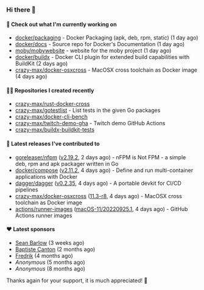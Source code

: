 ### Hi there 👋

#### 👷 Check out what I'm currently working on

- [docker/packaging](https://github.com/docker/packaging) - Docker Packaging (apk, deb, rpm, static) (1 day ago)
- [docker/docs](https://github.com/docker/docs) - Source repo for Docker&#39;s Documentation (1 day ago)
- [moby/mobywebsite](https://github.com/moby/mobywebsite) - website for the moby project (1 day ago)
- [docker/buildx](https://github.com/docker/buildx) - Docker CLI plugin for extended build capabilities with BuildKit (2 days ago)
- [crazy-max/docker-osxcross](https://github.com/crazy-max/docker-osxcross) - MacOSX cross toolchain as Docker image (4 days ago)

#### 👨‍💻 Repositories I created recently

- [crazy-max/rust-docker-cross](https://github.com/crazy-max/rust-docker-cross)
- [crazy-max/gotestlist](https://github.com/crazy-max/gotestlist) - List tests in the given Go packages
- [crazy-max/docker-cli-bench](https://github.com/crazy-max/docker-cli-bench)
- [crazy-max/twitch-demo-gha](https://github.com/crazy-max/twitch-demo-gha) - Twitch demo GitHub Actions
- [crazy-max/buildx-buildkit-tests](https://github.com/crazy-max/buildx-buildkit-tests)

#### 🚀 Latest releases I've contributed to

- [goreleaser/nfpm](https://github.com/goreleaser/nfpm) ([v2.19.2](https://github.com/goreleaser/nfpm/releases/tag/v2.19.2), 2 days ago) - nFPM is Not FPM - a simple deb, rpm and apk packager written in Go
- [docker/compose](https://github.com/docker/compose) ([v2.11.2](https://github.com/docker/compose/releases/tag/v2.11.2), 4 days ago) - Define and run multi-container applications with Docker
- [dagger/dagger](https://github.com/dagger/dagger) ([v0.2.35](https://github.com/dagger/dagger/releases/tag/v0.2.35), 4 days ago) - A portable devkit for CI/CD pipelines
- [crazy-max/docker-osxcross](https://github.com/crazy-max/docker-osxcross) ([11.3-r8](https://github.com/crazy-max/docker-osxcross/releases/tag/11.3-r8), 4 days ago) - MacOSX cross toolchain as Docker image
- [actions/runner-images](https://github.com/actions/runner-images) ([macOS-11/20220925.1](https://github.com/actions/runner-images/releases/tag/macOS-11%2F20220925.1), 4 days ago) - GitHub Actions runner images

#### ❤️ Latest sponsors
- [Sean Barlow](https://github.com/woolrab6) (3 weeks ago)
- [Baptiste Canton](https://github.com/batmac) (2 months ago)
- [Fredrik](https://github.com/fredrikscode) (4 months ago)
- _Anonymous_ (5 months ago)
- _Anonymous_ (8 months ago)

Thanks again for your support, it is much appreciated! 🙏
